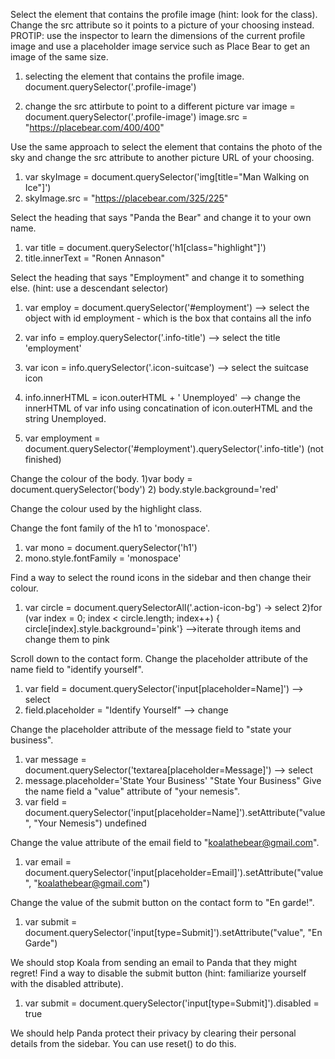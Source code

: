 Select the element that contains the profile image (hint: look for the class). Change the src attribute so it points to a picture of your choosing instead.
PROTIP: use the inspector to learn the dimensions of the current profile image and use a placeholder image service such as Place Bear to get an image of the same size.

1) selecting the element that contains the profile image.
  document.querySelector('.profile-image')

2) change the src attirbute to point to a different picture
  var image = document.querySelector('.profile-image')
  image.src = "https://placebear.com/400/400"



Use the same approach to select the element that contains the photo of the sky and change the src attribute to another picture URL of your choosing.
1) var skyImage = document.querySelector('img[title="Man Walking on Ice"]')
2) skyImage.src = "https://placebear.com/325/225"



Select the heading that says "Panda the Bear" and change it to your own name.
1) var title = document.querySelector('h1[class="highlight"]')
2) title.innerText = "Ronen Annason"

Select the heading that says "Employment" and change it to something else. (hint: use a descendant selector)
1) var employ = document.querySelector('#employment')  --> select the object with id employment - which is the box that contains all the info
2) var info = employ.querySelector('.info-title')  --> select the title 'employment'
3) var icon = info.querySelector('.icon-suitcase')  --> select the suitcase icon
4)  info.innerHTML = icon.outerHTML + '  Unemployed' --> change the innerHTML of var info using concatination of icon.outerHTML and the string Unemployed.

1) var employment = document.querySelector('#employment').querySelector('.info-title')
(not finished)

Change the colour of the body.
1)var body = document.querySelector('body')
2) body.style.background='red'


Change the colour used by the highlight class.

Change the font family of the h1 to 'monospace'.
1) var mono = document.querySelector('h1')
2) mono.style.fontFamily = 'monospace'


Find a way to select the round icons in the sidebar and then change their colour.
1) var circle = document.querySelectorAll('.action-icon-bg')  -> select
2)for (var index = 0; index < circle.length; index++) {
    circle[index].style.background='pink'} -->iterate through items and change them to pink

Scroll down to the contact form. Change the placeholder attribute of the name field to "identify yourself".
1) var field = document.querySelector('input[placeholder=Name]') --> select
2) field.placeholder = "Identify Yourself"  --> change

Change the placeholder attribute of the message field to "state your business".
1)  var message = document.querySelector('textarea[placeholder=Message]')  --> select
2)  message.placeholder='State Your Business'
"State Your Business"
Give the name field a "value" attribute of "your nemesis".
1) var field = document.querySelector('input[placeholder=Name]').setAttribute("value", "Your Nemesis")
undefined

Change the value attribute of the email field to "koalathebear@gmail.com".
1) var email = document.querySelector('input[placeholder=Email]').setAttribute("value", "koalathebear@gmail.com")


Change the value of the submit button on the contact form to "En garde!".
1) var submit = document.querySelector('input[type=Submit]').setAttribute("value", "En Garde")

We should stop Koala from sending an email to Panda that they might regret! Find a way to disable the submit button (hint: familiarize yourself with the disabled attribute).
1) var submit = document.querySelector('input[type=Submit]').disabled = true

We should help Panda protect their privacy by clearing their personal details from the sidebar. You can use reset() to do this.
